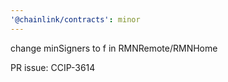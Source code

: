 ```yaml
---
'@chainlink/contracts': minor
---
```


change minSigners to f in RMNRemote/RMNHome


PR issue: CCIP-3614